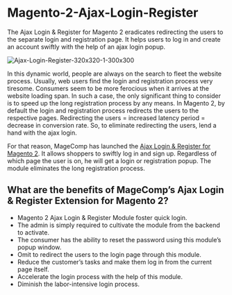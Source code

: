 # Magento-2-Ajax-Login-Register

The Ajax Login & Register for Magento 2 eradicates redirecting the users to the separate login and registration page. It helps users to log in and create an account swiftly with the help of an ajax login popup. 

![Ajax-Login-Register-320x320-1-300x300](https://user-images.githubusercontent.com/84722152/220347553-02fcfe2b-b515-4805-bec3-3013b7b7b0ef.png)

In this dynamic world, people are always on the search to fleet the website process. Usually, web users find the login and registration process very tiresome. Consumers seem to be more ferocious when it arrives at the website loading span. In such a case, the only significant thing to consider is to speed up the long registration process by any means. In Magento 2, by default the login and registration process redirects the users to the respective pages. Redirecting the users = increased latency period = decrease in conversion rate. So, to eliminate redirecting the users, lend a hand with the ajax login.

For that reason, MageComp has launched the [Ajax Login & Register for Magento 2](https://magecomp.com/magento-2-ajax-login-register.html). It allows shoppers to swiftly log in and sign up. Regardless of which page the user is on, he will get a login or registration popup. The module eliminates the long registration process.

## What are the benefits of MageComp’s Ajax Login & Register Extension for Magento 2?

- Magento 2 Ajax Login & Register Module foster quick login.
- The admin is simply required to cultivate the module from the backend to activate.
- The consumer has the ability to reset the password using this module’s popup window.
- Omit to redirect the users to the login page through this module.
- Reduce the customer’s tasks and make them log in from the current page itself.
- Accelerate the login process with the help of this module.
- Diminish the labor-intensive login process.
